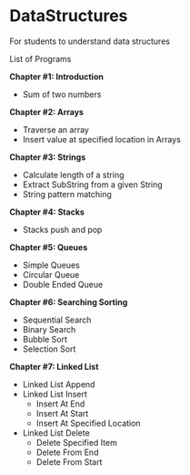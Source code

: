 # DataStructures
 For students to understand data structures

List of Programs

**Chapter #1: Introduction**
- Sum of two numbers

**Chapter #2: Arrays**
- Traverse an array 
- Insert value at specified location in Arrays

**Chapter #3: Strings**
- Calculate length of a string
- Extract SubString from a given String
- String pattern matching

**Chapter #4: Stacks**
- Stacks push and pop

**Chapter #5: Queues**
- Simple Queues
- Circular Queue
- Double Ended Queue

**Chapter #6: Searching Sorting**
- Sequential Search
- Binary Search
- Bubble Sort
- Selection Sort

**Chapter #7: Linked List**
- Linked List Append
- Linked List Insert
  - Insert At End
  - Insert At Start
  - Insert At Specified Location
- Linked List Delete
  - Delete Specified Item
  - Delete From End
  - Delete From Start